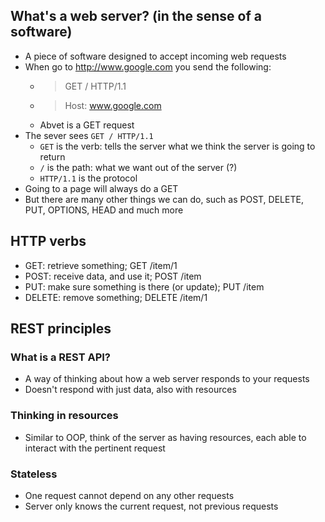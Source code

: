 ## What's a web server? (in the sense of a software)

- A piece of software designed to accept incoming web requests
- When go to http://www.google.com you send the following:
  - >GET / HTTP/1.1
  - >Host: www.google.com
  - Abvet is a GET request
- The sever sees `GET / HTTP/1.1 `
  - `GET` is the verb: tells the server what we think the server is going to return
  - `/` is the path: what we want out of the server (?)
  - `HTTP/1.1` is the protocol
- Going to a page will always do a GET
- But there are many other things we can do, such as POST, DELETE, PUT, OPTIONS, HEAD and much more

## HTTP verbs

- GET: retrieve something; GET /item/1
- POST: receive data, and use it; POST /item
- PUT: make sure something is there (or update); PUT /item
- DELETE: remove something; DELETE /item/1

## REST principles

### What is a REST API?

- A way of thinking about how a web server responds to your requests
- Doesn't respond with just data, also with resources

### Thinking in resources
- Similar to OOP, think of the server as having resources, each able to interact with the pertinent request

### Stateless
- One request cannot depend on any other requests
- Server only knows the current request, not previous requests





